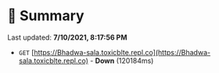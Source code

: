 # 📖 Summary
Last updated: **7/10/2021, 8:17:56 PM**

- `GET` [https://Bhadwa-sala.toxicblte.repl.co](https://Bhadwa-sala.toxicblte.repl.co) - **Down** (120184ms)
